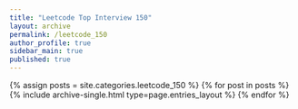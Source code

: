 ```yaml
---
title: "Leetcode Top Interview 150"
layout: archive
permalink: /leetcode_150
author_profile: true
sidebar_main: true
published: true
---
```



{% assign posts = site.categories.leetcode_150 %}
{% for post in posts %} {% include archive-single.html type=page.entries_layout %} {% endfor %}
